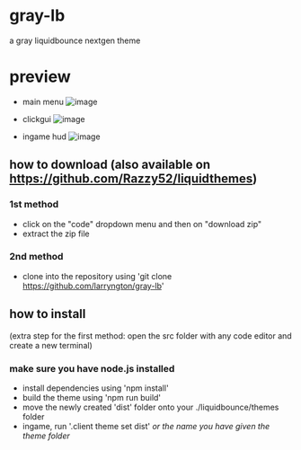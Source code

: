 # gray-lb
a gray liquidbounce nextgen theme

# preview
- main menu
![image](https://github.com/larryngton/gray-lb/assets/143325613/bb45fe8e-a635-49b6-97ac-f892ef9af322)

- clickgui
![image](https://github.com/larryngton/gray-lb/assets/143325613/b064a75f-3d96-4390-9d6d-4b0f4b48eee2)

- ingame hud
![image](https://github.com/larryngton/gray-lb/assets/143325613/8216d303-5cfd-48ad-b879-db012b4dea67)


## how to download (also available on https://github.com/Razzy52/liquidthemes)
### 1st method
  - click on the "code" dropdown menu and then on "download zip"
  - extract the zip file

### 2nd method
  - clone into the repository using 'git clone https://github.com/larryngton/gray-lb'

## how to install
(extra step for the first method: open the src folder with any code editor and create a new terminal)

### make sure you have node.js installed
- install dependencies using 'npm install'
- build the theme using 'npm run build'
- move the newly created 'dist' folder onto your ./liquidbounce/themes folder
- ingame, run '.client theme set dist' *or the name you have given the theme folder*
